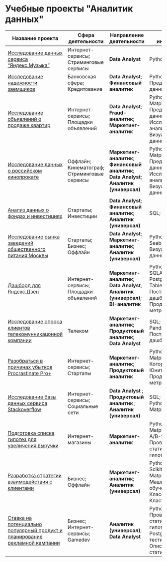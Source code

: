 # Учебные проекты "Аналитик данных"

| Название проекта | Сфера деятельности | Направление деятельности | Навыки и инструменты |
| --- | --- | --- | --- |
| [Исследование данных сервиса “Яндекс.Музыка”](https://github.com/Barbazyza/Portfolio/tree/main/Исследование%20данных%20сервиса%20“Яндекс.Музыка”) | Интернет-сервисы; Стриминговые сервисы | **Data Analyst** | Python; Pandas |
| [Исследование надежности заемщиков](https://github.com/Barbazyza/Portfolio/tree/main/Исследование%20надёжности%20заёмщиков) | Банковская сфера; Кредитование | **Data Analyst**; **Финансовый аналитик** | Python; Pandas; Предобработка данных |
| [Исследование объявлений о продаже квартир](https://github.com/Barbazyza/Portfolio/tree/main/Исследование%20объявлений%20о%20продаже%20квартир) | Интернет-сервисы; Площадки объявлений | **Data Analyst**; **Fraud-аналитик**; **Маркетинг-аналитик** | Python; Pandas; Matplotlib; Предобработка данных; Исследовательский анализ данных; Визуализация данных |
| [Исследование данных о российском кинопрокате](https://github.com/Barbazyza/Portfolio/tree/main/Исследование%20данных%20о%20российском%20кинопрокате) | Оффлайн; Кинематограф; Стриминговые сервисы | **Маркетинг-аналитик**; **Финансовый аналитик**; **Data Analyst**; **Аналитик (универсал)**  | Python; Pandas; Matplotlib; Seaborn; Предобработка данных; Исследовательский анализ данных; Визуализация данных |
| [Анализ данных о фондах и инвестициях](https://github.com/Barbazyza/Portfolio/tree/main/Анализ%20данных%20о%20фондах%20и%20инвестициях) | Стартапы; Инвестиции | **Data Analyst**; **Финансовый аналитик**; **Аналитик (универсал)**  | SQL; PostgreSQL |
| [Исследование рынка заведений общественного питания Москвы](https://github.com/Barbazyza/Portfolio/tree/main/Подготовка%20исследования%20рынка%20заведений%20общественного%20питания%20Москвы) | Стартапы; Бизнес; Оффлайн | **Data Analyst**; **Маркетинг-аналитик**; **Аналитик (универсал)**  | Python; Pandas; Seaborn; Plotly; Визуализация данных |
| [Дашборд для Яндекс.Дзен](https://github.com/Barbazyza/Portfolio/tree/main/Дашборд%20для%20Яндекс.Дзен) | Интернет-сервисы; Площадки объявлений | **Маркетинг-аналитик**; **Data Analyst**;  **Аналитик (универсал)**; **BI-аналитик**  | Python; SQLAlchemy; PostgreSQL; dash; Tableau; Построение дашбордов; Продуктовые метрики |
| [Исследование опроса клиентов телекомунникацонной компании](https://github.com/Barbazyza/Portfolio/tree/main/Исследование%20опроса%20клиентов%20телекомунникацонной%20компании) | Телеком | **Маркетинг-аналитик**; **Продуктовый аналитик**; **Data Analyst**  | SQL; Python; Pandas; Tableau; Построение дашбордов |
| [Разобраться в причинах убытков Procrastinate Pro+](https://github.com/Barbazyza/Portfolio/tree/main/Разобраться%20в%20причинах%20убытков%20Procrastinate%20Pro%2B) | Интернет-сервисы; Стартапы | **Маркетинг-аналитик**; **Продуктовый аналитик** | Python; Pandas; Matplotlib; Когортный анализ; Юнит-экономика; Продуктовые метрики; Seaborn |
| [Исследование базы данных сервиса Stackoverflow](https://github.com/Barbazyza/Portfolio/tree/main/Исследование%20базы%20данных%20сервиса%20Stackoverflow) | Интернет-сервисы; Социальные сети | **Data Analyst** ; **Продуктовый аналитик** ; **Аналитик (универсал)**| SQL; SQLAlchemy;b Python; Pandas; Matplotlib; Seaborn |
| [Подготовка списка гипотез для увеличения выручки](https://github.com/Barbazyza/Portfolio/tree/main/Подготовить%20список%20гипотез%20для%20увеличения%20выручки) | Интернет-магазины |  **Маркетинг-аналитик** | Python; Pandas; Matplotlib; SciPy; A/B-тестирование; Проверка статистических гипотез |
| [Разработка стратегии взаимодействия с клиентами](https://github.com/Barbazyza/Portfolio/tree/main/Разработка%20стратегии%20взаимодействия%20с%20клиентами) | Бизнес; Оффлайн |  **Маркетинг-аналитик**; **Аналитик (универсал)** | Python; Pandas; Scikit-learn; Matplotlib; Seaborn; Машинное обучение; Классификация; Кластеризация |
| [Ставка на потенциально популярный продукт и планирование рекламной кампании](https://github.com/Barbazyza/Portfolio/tree/main/Ставка%20на%20потенциально%20популярный%20продукт%20и%20планирование%20рекламной%20кампании) | Бизнес; Интернет-сервисы; Gamedev |   **Аналитик (универсал)**; **Data Analyst**  | Python; Pandas; Проверка статистических гипотез; SQL; PostgreSQL; A/B-тестирование; Описательная статистика |
